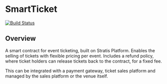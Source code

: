 # SmartTicket

[![Build Status](https://dev.azure.com/developmomentum/SmartTicket/_apis/build/status/drmathias.SmartTicket?branchName=master)](https://dev.azure.com/developmomentum/SmartTicket/_build/latest?definitionId=8&branchName=master)

## Overview

A smart contract for event ticketing, built on Stratis Platform. Enables the selling of tickets with flexible pricing per event. Includes a refund policy, where ticket holders can release tickets back to the contract, for a fixed fee.

This can be integrated with a payment gateway, ticket sales platform and managed by the sales platform or the venue itself.
